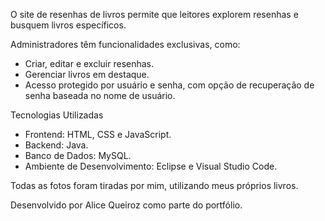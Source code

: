 O site de resenhas de livros permite que leitores explorem resenhas e busquem livros específicos. 

Administradores têm funcionalidades exclusivas, como: 
- Criar, editar e excluir resenhas.
- Gerenciar livros em destaque.
- Acesso protegido por usuário e senha, com opção de recuperação de senha baseada no nome de usuário.

Tecnologias Utilizadas 
- Frontend: HTML, CSS e JavaScript.
- Backend: Java.
- Banco de Dados: MySQL.
- Ambiente de Desenvolvimento: Eclipse e Visual Studio Code.
  
Todas as fotos foram tiradas por mim, utilizando meus próprios livros. 

Desenvolvido por Alice Queiroz como parte do portfólio.

